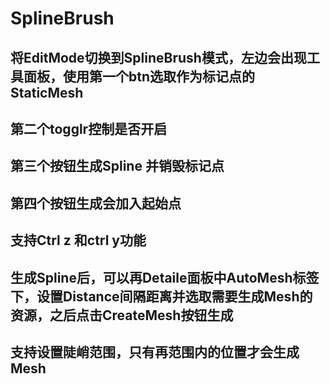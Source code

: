 # SplineBrush
## 将EditMode切换到SplineBrush模式，左边会出现工具面板，使用第一个btn选取作为标记点的StaticMesh
## 第二个togglr控制是否开启
## 第三个按钮生成Spline 并销毁标记点
## 第四个按钮生成会加入起始点
## 支持Ctrl z 和ctrl y功能



## 生成Spline后，可以再Detaile面板中AutoMesh标签下，设置Distance间隔距离并选取需要生成Mesh的资源，之后点击CreateMesh按钮生成

## 支持设置陡峭范围，只有再范围内的位置才会生成Mesh

